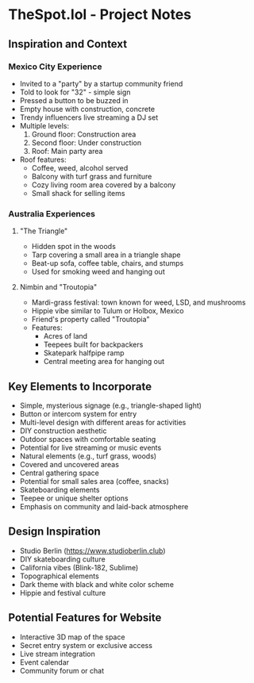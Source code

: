 # TheSpot.lol - Project Notes

## Inspiration and Context

### Mexico City Experience
- Invited to a "party" by a startup community friend
- Told to look for "32" - simple sign
- Pressed a button to be buzzed in
- Empty house with construction, concrete
- Trendy influencers live streaming a DJ set
- Multiple levels:
  1. Ground floor: Construction area
  2. Second floor: Under construction
  3. Roof: Main party area
- Roof features:
  - Coffee, weed, alcohol served
  - Balcony with turf grass and furniture
  - Cozy living room area covered by a balcony
  - Small shack for selling items

### Australia Experiences

1. "The Triangle"
   - Hidden spot in the woods
   - Tarp covering a small area in a triangle shape
   - Beat-up sofa, coffee table, chairs, and stumps
   - Used for smoking weed and hanging out

2. Nimbin and "Troutopia"
   - Mardi-grass festival: town known for weed, LSD, and mushrooms
   - Hippie vibe similar to Tulum or Holbox, Mexico
   - Friend's property called "Troutopia"
   - Features:
     - Acres of land
     - Teepees built for backpackers
     - Skatepark halfpipe ramp
     - Central meeting area for hanging out

## Key Elements to Incorporate
- Simple, mysterious signage (e.g., triangle-shaped light)
- Button or intercom system for entry
- Multi-level design with different areas for activities
- DIY construction aesthetic
- Outdoor spaces with comfortable seating
- Potential for live streaming or music events
- Natural elements (e.g., turf grass, woods)
- Covered and uncovered areas
- Central gathering space
- Potential for small sales area (coffee, snacks)
- Skateboarding elements
- Teepee or unique shelter options
- Emphasis on community and laid-back atmosphere

## Design Inspiration
- Studio Berlin (https://www.studioberlin.club)
- DIY skateboarding culture
- California vibes (Blink-182, Sublime)
- Topographical elements
- Dark theme with black and white color scheme
- Hippie and festival culture

## Potential Features for Website
- Interactive 3D map of the space
- Secret entry system or exclusive access
- Live stream integration
- Event calendar
- Community forum or chat